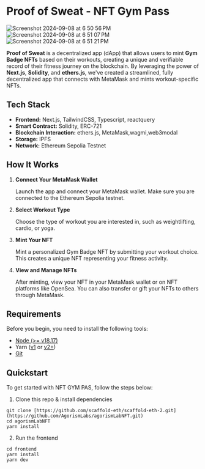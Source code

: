 # Proof of Sweat - NFT Gym Pass

![Screenshot 2024-09-08 at 6 50 56 PM](https://github.com/user-attachments/assets/113140e6-8c91-438e-9256-6ff63d791b12)
![Screenshot 2024-09-08 at 6 51 07 PM](https://github.com/user-attachments/assets/814fb3ee-2108-48d5-afa9-4da4566791ad)
![Screenshot 2024-09-08 at 6 51 21 PM](https://github.com/user-attachments/assets/94d4354c-a736-4b14-9cb4-d4dc6c9a18fe)


**Proof of Sweat** is a decentralized app (dApp) that allows users to mint **Gym Badge NFTs** based on their workouts, creating a unique and verifiable record of their fitness journey on the blockchain. By leveraging the power of **Next.js**, **Solidity**, and **ethers.js**, we've created a streamlined, fully decentralized app that connects with MetaMask and mints workout-specific NFTs.


## Tech Stack

- **Frontend:** Next.js, TailwindCSS, Typescript, reactquery
- **Smart Contract:** Solidity, ERC-721
- **Blockchain Interaction:** ethers.js, MetaMask,wagmi,web3modal
- **Storage:** IPFS
- **Network:** Ethereum Sepolia Testnet

## How It Works

1. **Connect Your MetaMask Wallet**

   Launch the app and connect your MetaMask wallet. Make sure you are connected to the Ethereum Sepolia testnet.

2. **Select Workout Type**

   Choose the type of workout you are interested in, such as weightlifting, cardio, or yoga.

3. **Mint Your NFT**

   Mint a personalized Gym Badge NFT by submitting your workout choice. This creates a unique NFT representing your fitness activity.

4. **View and Manage NFTs**

   After minting, view your NFT in your MetaMask wallet or on NFT platforms like OpenSea. You can also transfer or gift your NFTs to others through MetaMask.


## Requirements

Before you begin, you need to install the following tools:

- [Node (>= v18.17)](https://nodejs.org/en/download/)
- Yarn ([v1](https://classic.yarnpkg.com/en/docs/install/) or [v2+](https://yarnpkg.com/getting-started/install))
- [Git](https://git-scm.com/downloads)

## Quickstart

To get started with NFT GYM PAS, follow the steps below:

1. Clone this repo & install dependencies

```
git clone [https://github.com/scaffold-eth/scaffold-eth-2.git](https://github.com/AgorismLabs/agorismLabNFT.git)
cd agorismLabNFT
yarn install
```

2. Run the frontend

```
cd frontend
yarn install
yarn dev

